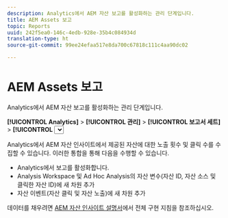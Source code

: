 ```yaml
---
description: Analytics에서 AEM 자산 보고를 활성화하는 관리 단계입니다.
title: AEM Assets 보고
topic: Reports
uuid: 242f5ea0-146c-4edb-928e-35b4c084934d
translation-type: ht
source-git-commit: 99ee24efaa517e8da700c67818c111c4aa90dc02

---
```



# AEM Assets 보고

Analytics에서 AEM 자산 보고를 활성화하는 관리 단계입니다.

**[!UICONTROL Analytics]** > **[!UICONTROL 관리]** > **[!UICONTROL 보고서 세트]** > **[!UICONTROL <select report suite>]** > **[!UICONTROL 설정 편집]** > **[!UICONTROL AEM]** > **[!UICONTROL AEM 자산 보고]**

Analytics에서 AEM 자산 인사이트에서 제공된 자산에 대한 노출 횟수 및 클릭 수를 수집할 수 있습니다. 이러한 통합을 통해 다음을 수행할 수 있습니다.

* Analytics에서 보고를 활성화합니다.
* Analysis Workspace 및 Ad Hoc Analysis의 자산 변수(자산 ID, 자산 소스 및 클릭한 자산 ID)에 새 차원 추가
* 자산 이벤트(자산 클릭 및 자산 노출)에 새 차원 추가

데이터를 채우려면 [AEM 자산 인사이트 설명서](https://docs.adobe.com/docs/en/aem/6-2/author/assets/managing-assets-touch-ui/asset-insights.html)에서 전체 구현 지침을 참조하십시오.
